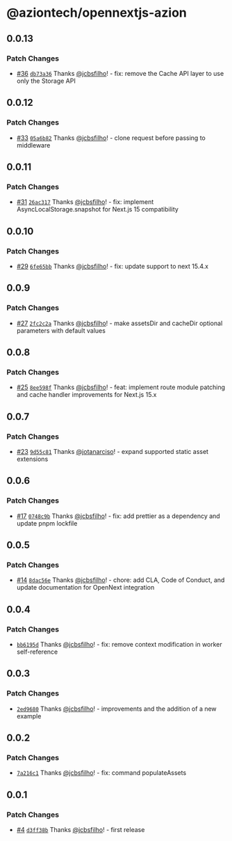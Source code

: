 # @aziontech/opennextjs-azion

## 0.0.13

### Patch Changes

- [#36](https://github.com/aziontech/opennextjs-azion/pull/36) [`db73a36`](https://github.com/aziontech/opennextjs-azion/commit/db73a3662c45e0a227704c57d6a841d014d6f30d) Thanks [@jcbsfilho](https://github.com/jcbsfilho)! - fix: remove the Cache API layer to use only the Storage API

## 0.0.12

### Patch Changes

- [#33](https://github.com/aziontech/opennextjs-azion/pull/33) [`05a6b82`](https://github.com/aziontech/opennextjs-azion/commit/05a6b829294155119f1633329fd4f1488d5d6d9c) Thanks [@jcbsfilho](https://github.com/jcbsfilho)! - clone request before passing to middleware

## 0.0.11

### Patch Changes

- [#31](https://github.com/aziontech/opennextjs-azion/pull/31) [`26ac317`](https://github.com/aziontech/opennextjs-azion/commit/26ac317031167609afe1b73576a938da90b5e914) Thanks [@jcbsfilho](https://github.com/jcbsfilho)! - fix: implement AsyncLocalStorage.snapshot for Next.js 15 compatibility

## 0.0.10

### Patch Changes

- [#29](https://github.com/aziontech/opennextjs-azion/pull/29) [`6fe65bb`](https://github.com/aziontech/opennextjs-azion/commit/6fe65bb1eb972b2536b8c81e576adc6a2835764b) Thanks [@jcbsfilho](https://github.com/jcbsfilho)! - fix: update support to next 15.4.x

## 0.0.9

### Patch Changes

- [#27](https://github.com/aziontech/opennextjs-azion/pull/27) [`2fc2c2a`](https://github.com/aziontech/opennextjs-azion/commit/2fc2c2acc7a0192ee4f9d4620af27991238add65) Thanks [@jcbsfilho](https://github.com/jcbsfilho)! - make assetsDir and cacheDir optional parameters with default values

## 0.0.8

### Patch Changes

- [#25](https://github.com/aziontech/opennextjs-azion/pull/25) [`8ee598f`](https://github.com/aziontech/opennextjs-azion/commit/8ee598f92db1d5347df283bb01d46bbf840ddf68) Thanks [@jcbsfilho](https://github.com/jcbsfilho)! - feat: implement route module patching and cache handler improvements for Next.js 15.x

## 0.0.7

### Patch Changes

- [#23](https://github.com/aziontech/opennextjs-azion/pull/23) [`9d55c81`](https://github.com/aziontech/opennextjs-azion/commit/9d55c81734f68518c9d8c016f52dea6515907848) Thanks [@jotanarciso](https://github.com/jotanarciso)! - expand supported static asset extensions

## 0.0.6

### Patch Changes

- [#17](https://github.com/aziontech/opennextjs-azion/pull/17) [`0748c9b`](https://github.com/aziontech/opennextjs-azion/commit/0748c9bd327fb956a238770a28f6eb9b9b97fe3a) Thanks [@jcbsfilho](https://github.com/jcbsfilho)! - fix: add prettier as a dependency and update pnpm lockfile

## 0.0.5

### Patch Changes

- [#14](https://github.com/aziontech/opennextjs-azion/pull/14) [`8dac56e`](https://github.com/aziontech/opennextjs-azion/commit/8dac56ee3493f84147245c378a67b661a4f6278e) Thanks [@jcbsfilho](https://github.com/jcbsfilho)! - chore: add CLA, Code of Conduct, and update documentation for OpenNext integration

## 0.0.4

### Patch Changes

- [`bb6195d`](https://github.com/aziontech/opennextjs-azion/commit/bb6195d2bd504c1b3f954cfb5537c01bc181bcd8) Thanks [@jcbsfilho](https://github.com/jcbsfilho)! - fix: remove context modification in worker self-reference

## 0.0.3

### Patch Changes

- [`2ed9680`](https://github.com/aziontech/opennextjs-azion/commit/2ed9680a4c27ec01e57bc70441d5c4524f16305e) Thanks [@jcbsfilho](https://github.com/jcbsfilho)! - improvements and the addition of a new example

## 0.0.2

### Patch Changes

- [`7a216c1`](https://github.com/aziontech/opennextjs-azion/commit/7a216c1891c345179c5dc8380b1819e06dcef64b) Thanks [@jcbsfilho](https://github.com/jcbsfilho)! - fix: command populateAssets

## 0.0.1

### Patch Changes

- [#4](https://github.com/aziontech/opennextjs-azion/pull/4) [`d3ff38b`](https://github.com/aziontech/opennextjs-azion/commit/d3ff38bbe9357701342c3c74fb2e3e6e2060040d) Thanks [@jcbsfilho](https://github.com/jcbsfilho)! - first release
